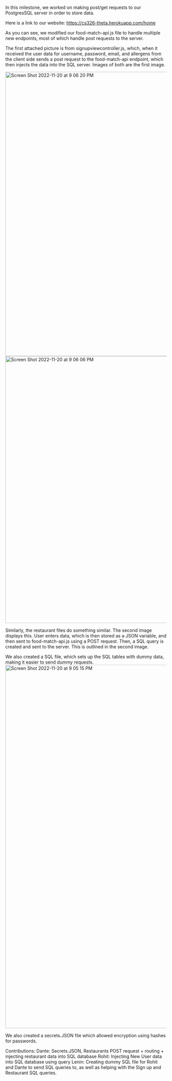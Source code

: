 In this milestone, we worked on making post/get requests to our PostgresSQL server in order to store data.

Here is a link to our website: https://cs326-theta.herokuapp.com/home



As you can see, we modified our food-match-api.js file to handle multiple new endpoints, most of which handle post requests to the server.


The first attached picture is from signupviewcontroller.js, which, when it received the user data for username, password, email, and allergens from the client
side sends a post request to the food-match-api endpoint, which then injects the data into the SQL server. Images of both are the first image.

<img width="884" alt="Screen Shot 2022-11-20 at 9 06 20 PM" src="https://user-images.githubusercontent.com/29220673/202969828-bf710d3a-bc7b-421b-8cdb-19b576814ad8.png">
<img width="830" alt="Screen Shot 2022-11-20 at 9 06 06 PM" src="https://user-images.githubusercontent.com/29220673/202969808-918eec84-1110-4a3c-bc95-0389d4b35df0.png">


Similarly, the restaurant files do something similar. The second image displays this. User enters data, which is then stored as a JSON variable,
and then sent to food-match-api.js using a POST request. Then, a SQL query is created and sent to the server. This is outlined in the second image.

We also created a SQL file, which sets up the SQL tables with dummy data, making it easier to send dummy requests. 
<img width="1130" alt="Screen Shot 2022-11-20 at 9 05 15 PM" src="https://user-images.githubusercontent.com/29220673/202969728-0e31d2ec-1418-447e-8330-c71cd12f8a5b.png">

We also created a secrets.JSON file which allowed encryption using hashes for passwords.


Contributions: 
Dante: Secrets.JSON, Restaurants POST request + routing + injecting restaurant data into SQL database
Rohit: Injecting New User data into SQL database using query
Lenin: Creating dummy SQL file for Rohit and Dante to send SQL queries to, as well as helping with the Sign up and Restaurant SQL queries. 
